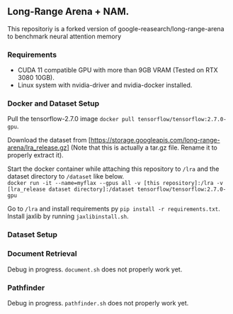 ## Long-Range Arena + NAM.

This repositoriy is a forked version of google-reasearch/long-range-arena to benchmark neural attention memory

### Requirements

- CUDA 11 compatible GPU with more than 9GB VRAM (Tested on RTX 3080 10GB).
- Linux system with nvidia-driver and nvidia-docker installed.

### Docker and Dataset Setup

Pull the tensorflow-2.7.0 image `docker pull tensorflow/tensorflow:2.7.0-gpu`.

Download the dataset from [https://storage.googleapis.com/long-range-arena/lra_release.gz] (Note that this is actually a tar.gz file. Rename it to properly extract it).

Start the docker container while attaching this repository to `/lra` and the dataset directory to `/dataset` like below.  
`docker run -it --name=myflax --gpus all -v [this repository]:/lra -v [lra_release dataset directory]:/dataset tensorflow/tensorflow:2.7.0-gpu`

Go to `/lra` and install requirements py `pip install -r requirements.txt`.  
Install jaxlib by running `jaxlibinstall.sh`.  

### Dataset Setup


### Document Retrieval

Debug in progress. `document.sh` does not properly work yet.
<!--Download from aan dataset from [https://aan.how/download/#aanNetworkCorpus] and extract it to `./aan`.  -->
<!--Run `python lra_benchmarks/matching/build_vocab.py`.  -->


### Pathfinder

Debug in progress. `pathfinder.sh` does not properly work yet.